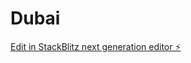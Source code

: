 # Dubai

[Edit in StackBlitz next generation editor ⚡️](https://stackblitz.com/~/github.com/seofir/Dubai)